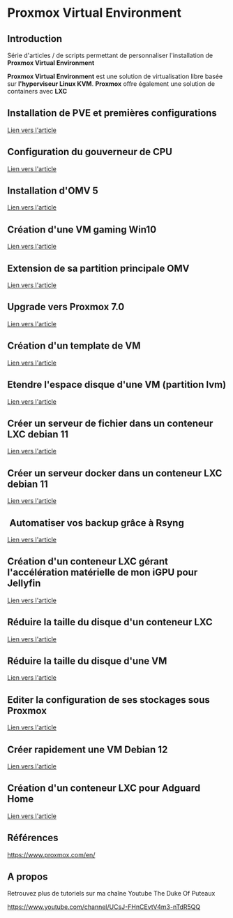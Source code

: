 # Proxmox Virtual Environment

## Introduction

Série d'articles / de scripts permettant de personnaliser l'installation de **Proxmox Virtual Environment**

**Proxmox Virtual Environment** est une solution de virtualisation libre basée sur **l'hyperviseur Linux KVM**. **Proxmox** offre également une solution de containers avec **LXC**

## Installation de PVE et premières configurations

[Lien vers l'article](./1-installation.md)

## Configuration du gouverneur de CPU

[Lien vers l'article](./11-cpu.md)

## Installation d'OMV 5

[Lien vers l'article](./2-install_omv5.md)

## Création d'une VM gaming Win10

[Lien vers l'article](./3-vm-gaming.md)

## Extension de sa partition principale OMV

[Lien vers l'article](./4-redim_disque.md)

## Upgrade vers Proxmox 7.0

[Lien vers l'article](./5-proxmox7.md)

## Création d'un template de VM

[Lien vers l'article](./6-template.md)

## Etendre l'espace disque d'une VM (partition lvm)

[Lien vers l'article](./7-etendre_espace_dique_lvm.md)

## Créer un serveur de fichier dans un conteneur LXC debian 11

[Lien vers l'article](./8-filesrv.md)

## Créer un serveur docker dans un conteneur LXC debian 11

[Lien vers l'article](./9-dockersrv.md)

##  Automatiser vos backup grâce à Rsyng

[Lien vers l'article](./10-rsync.md)

## Création d'un conteneur LXC gérant l'accélération matérielle de mon iGPU pour Jellyfin

[Lien vers l'article](./12-lxc_jellyfin.md)

## Réduire la taille du disque d'un conteneur LXC

[Lien vers l'article](./13-lxc_reduire_disque.md)

## Réduire la taille du disque d'une VM

[Lien vers l'article](./14-vm_reduire_disque.md)

## Editer la configuration de ses stockages sous Proxmox

[Lien vers l'article](./15-editer_config_storage.md)

## Créer rapidement une VM Debian 12

[Lien vers l'article](./16-creer_rapidement_vm_debian_12)

## Création d'un conteneur LXC pour Adguard Home

[Lien vers l'article](./17-lxc_adguard_home.md)

## Références

<https://www.proxmox.com/en/>

## A propos

Retrouvez plus de tutoriels sur ma chaîne Youtube The Duke Of Puteaux

<https://www.youtube.com/channel/UCsJ-FHnCEvtV4m3-nTdR5QQ>
